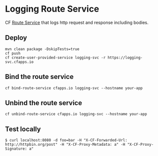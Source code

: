 # Logging Route Service

CF [Route Service](https://docs.cloudfoundry.org/services/route-services.htmlgi) that logs http request and response including bodies.


## Deploy

```
mvn clean package -DskipTests=true
cf push
cf create-user-provided-service logging-svc -r https://logging-svc.cfapps.io
``` 

## Bind the route service

```
cf bind-route-service cfapps.io logging-svc --hostname your-app
```

## Unbind the route service

```
cf unbind-route-service cfapps.io logging-svc --hostname your-app
```

## Test locally

```
$ curl localhost:8080 -d foo=bar -H "X-CF-Forwarded-Url: http://httpbin.org/post" -H "X-CF-Proxy-Metadata: a" -H "X-CF-Proxy-Signature: a"
```